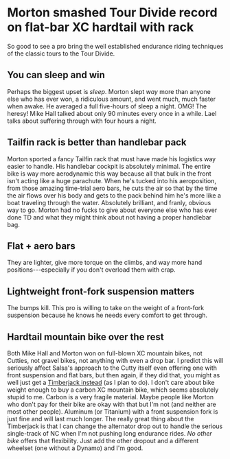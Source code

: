 # Morton smashed Tour Divide record on flat-bar XC hardtail with rack

So good to see a pro bring the well established endurance riding techniques of the classic tours to the Tour Divide.

## You can sleep and win

Perhaps the biggest upset is *sleep*. Morton slept *way* more than anyone else who has ever won, a ridiculous amount, and went much, much faster when awake. He averaged a full five-hours of sleep a night. OMG! The heresy! Mike Hall talked about only 90 minutes every once in a while. Lael talks about suffering through with four hours a night.

## Tailfin rack is better than handlebar pack

Morton sported a fancy Tailfin rack that must have made his logistics way easier to handle. His handlebar cockpit is absolutely minimal. The entire bike is way more aerodynamic this way because all that bulk in the front isn't acting like a huge parachute. When he's tucked into his aeroposition, from those amazing time-trial aero bars, he cuts the air so that by the time the air flows over his body and gets to the pack behind him he's more like a boat traveling through the water. Absolutely brilliant, and franly, obvious way to go. Morton had no fucks to give about everyone else who has ever done TD and what they might think about not having a proper handlebar bag.

## Flat + aero bars

They are lighter, give more torque on the climbs, and way more hand positions---especially if you don't overload them with crap.

## Lightweight front-fork suspension matters

The bumps kill. This pro is willing to take on the weight of a front-fork suspension because he knows he needs every comfort to get through.

## Hardtail mountain bike over the rest

Both Mike Hall and Morton won on full-blown XC mountain bikes, not Cutties, not gravel bikes, not anything with even a drop bar. I predict this will seriously affect Salsa's approach to the Cutty itself even offering one with front suspension and flat bars, but then again, if they did that, you might as well just get a [Timberjack instead](https://www.salsacycles.com/bikes/2023-timberjack-xt-z2-29) (as I plan to do). I don't care about bike weight enough to buy a carbon XC mountain bike, which seems absolutely stupid to me. Carbon is a very fragile material. Maybe people like Morton who don't pay for their bike are okay with that but I'm not (and neither are most other people). Aluminum (or Titanium) with a front suspension fork is just fine and will last much longer. The really great thing about the Timberjack is that I can change the alternator drop out to handle the serious single-track of NC when I'm not pushing long endurance rides. *No other bike* offers that flexibility. Just add the other dropout and a different wheelset (one without a Dynamo) and I'm good.
